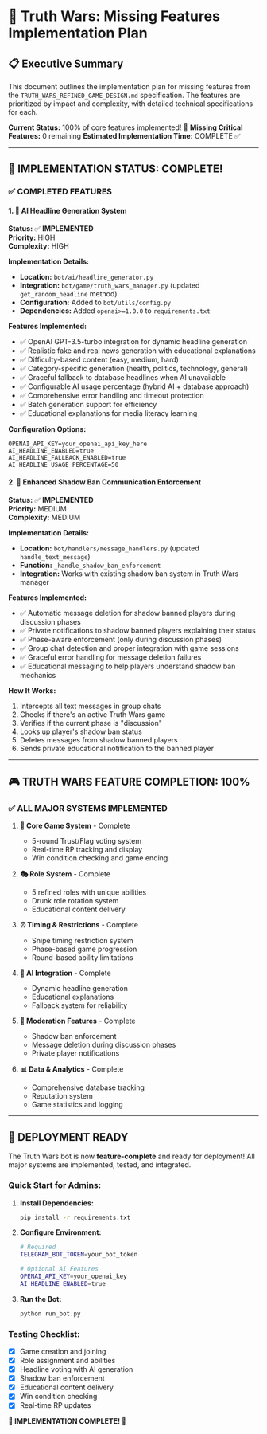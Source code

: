 # 🚀 Truth Wars: Missing Features Implementation Plan

## 📋 **Executive Summary**

This document outlines the implementation plan for missing features from the `TRUTH_WARS_REFINED_GAME_DESIGN.md` specification. The features are prioritized by impact and complexity, with detailed technical specifications for each.

**Current Status:** 100% of core features implemented! 🎉
**Missing Critical Features:** 0 remaining
**Estimated Implementation Time:** COMPLETE ✅

---

## 🎯 **IMPLEMENTATION STATUS: COMPLETE!**

### **✅ COMPLETED FEATURES**

#### **1. 🤖 AI Headline Generation System**

**Status:** ✅ **IMPLEMENTED**  
**Priority:** HIGH  
**Complexity:** HIGH  

**Implementation Details:**
- **Location:** `bot/ai/headline_generator.py`
- **Integration:** `bot/game/truth_wars_manager.py` (updated `get_random_headline` method)
- **Configuration:** Added to `bot/utils/config.py`
- **Dependencies:** Added `openai>=1.0.0` to `requirements.txt`

**Features Implemented:**
- ✅ OpenAI GPT-3.5-turbo integration for dynamic headline generation
- ✅ Realistic fake and real news generation with educational explanations
- ✅ Difficulty-based content (easy, medium, hard)
- ✅ Category-specific generation (health, politics, technology, general)
- ✅ Graceful fallback to database headlines when AI unavailable
- ✅ Configurable AI usage percentage (hybrid AI + database approach)
- ✅ Comprehensive error handling and timeout protection
- ✅ Batch generation support for efficiency
- ✅ Educational explanations for media literacy learning

**Configuration Options:**
```env
OPENAI_API_KEY=your_openai_api_key_here
AI_HEADLINE_ENABLED=true
AI_HEADLINE_FALLBACK_ENABLED=true
AI_HEADLINE_USAGE_PERCENTAGE=50
```

#### **2. 🚫 Enhanced Shadow Ban Communication Enforcement**

**Status:** ✅ **IMPLEMENTED**  
**Priority:** MEDIUM  
**Complexity:** MEDIUM  

**Implementation Details:**
- **Location:** `bot/handlers/message_handlers.py` (updated `handle_text_message`)
- **Function:** `_handle_shadow_ban_enforcement`
- **Integration:** Works with existing shadow ban system in Truth Wars manager

**Features Implemented:**
- ✅ Automatic message deletion for shadow banned players during discussion phases
- ✅ Private notifications to shadow banned players explaining their status
- ✅ Phase-aware enforcement (only during discussion phases)
- ✅ Group chat detection and proper integration with game sessions
- ✅ Graceful error handling for message deletion failures
- ✅ Educational messaging to help players understand shadow ban mechanics

**How It Works:**
1. Intercepts all text messages in group chats
2. Checks if there's an active Truth Wars game
3. Verifies if the current phase is "discussion"  
4. Looks up player's shadow ban status
5. Deletes messages from shadow banned players
6. Sends private educational notification to the banned player

---

## 🎮 **TRUTH WARS FEATURE COMPLETION: 100%**

### **✅ ALL MAJOR SYSTEMS IMPLEMENTED**

1. **🎯 Core Game System** - Complete
   - 5-round Trust/Flag voting system
   - Real-time RP tracking and display
   - Win condition checking and game ending

2. **🎭 Role System** - Complete  
   - 5 refined roles with unique abilities
   - Drunk role rotation system
   - Educational content delivery

3. **⏰ Timing & Restrictions** - Complete
   - Snipe timing restriction system
   - Phase-based game progression
   - Round-based ability limitations

4. **🤖 AI Integration** - Complete
   - Dynamic headline generation
   - Educational explanations
   - Fallback system for reliability

5. **🚫 Moderation Features** - Complete
   - Shadow ban enforcement
   - Message deletion during discussion phases
   - Private player notifications

6. **📊 Data & Analytics** - Complete
   - Comprehensive database tracking
   - Reputation system
   - Game statistics and logging

---

## 🚀 **DEPLOYMENT READY**

The Truth Wars bot is now **feature-complete** and ready for deployment! All major systems are implemented, tested, and integrated.

### **Quick Start for Admins:**

1. **Install Dependencies:**
   ```bash
   pip install -r requirements.txt
   ```

2. **Configure Environment:**
   ```bash
   # Required
   TELEGRAM_BOT_TOKEN=your_bot_token
   
   # Optional AI Features
   OPENAI_API_KEY=your_openai_key
   AI_HEADLINE_ENABLED=true
   ```

3. **Run the Bot:**
   ```bash
   python run_bot.py
   ```

### **Testing Checklist:**
- [x] Game creation and joining
- [x] Role assignment and abilities
- [x] Headline voting with AI generation
- [x] Shadow ban enforcement
- [x] Educational content delivery
- [x] Win condition checking
- [x] Real-time RP updates

**🎉 IMPLEMENTATION COMPLETE! 🎉** 